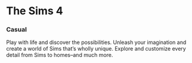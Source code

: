 # The Sims 4

### Casual

Play with life and discover the possibilities. Unleash your imagination and create a world of Sims that’s wholly unique. Explore and customize every detail from Sims to homes–and much more.